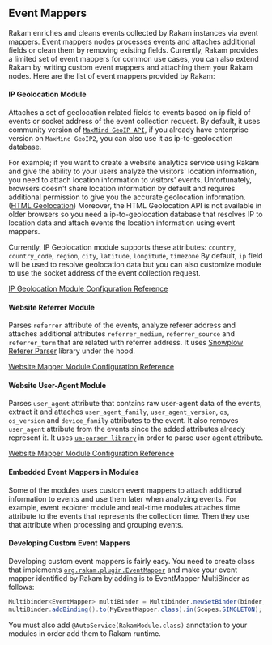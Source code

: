 ## Event Mappers
Rakam enriches and cleans events collected by Rakam instances via event mappers. Event mappers nodes processes events and attaches additional fields or clean them by removing existing fields.
Currently, Rakam provides a limited set of event mappers for common use cases, you can also extend Rakam by writing custom event mappers and attaching them your Rakam nodes.
Here are the list of event mappers provided by Rakam:

#### IP Geolocation Module
Attaches a set of geolocation related fields to events based on ip field of events or socket address of the event collection request.
By default, it uses community version of [`MaxMind GeoIP API`](http://dev.maxmind.com/geoip/geoip2/downloadable/),
if you already have enterprise version on `MaxMind GeoIP2`, you can also use it as ip-to-geolocation database.

For example; if you want to create a website analytics service using Rakam and give the ability to your users analyze the visitors' location information, 
you need to attach location information to visitors' events.
Unfortunately, browsers doesn't share location information by default and requires additional permission to give you the accurate geolocation information. ([HTML Geolocation](https://developer.mozilla.org/en-US/docs/Web/API/Geolocation/Using_geolocation))
Moreover, the HTML Geolocation API is not available in older browsers so you need a ip-to-geolocation database that resolves IP to location data and attach events the location information using event mappers.

Currently, IP Geolocation module supports these attributes: `country`, `country_code`, `region`, `city`, `latitude`, `longitude`, `timezone`
By default, `ip` field will be used to resolve geolocation data but you can also customize module to use the socket address of the event collection request.

[IP Geolocation Module Configuration Reference](//getrakam.com/config#org.rakam.collection.mapper.geoip.GeoIPModule)

#### Website Referrer Module
Parses `referrer` attribute of the events, analyze referer address and attaches additional attributes 
`referrer_medium`, `referrer_source` and `referrer_term` that are related with referrer address.
It uses [Snowplow Referer Parser](https://github.com/snowplow/referer-parser) library under the hood.

[Website Mapper Module Configuration Reference](//getrakam.com/config#org.rakam.module.website.WebsiteEventMapperModule)

#### Website User-Agent Module
Parses `user_agent` attribute that contains raw user-agent data of the events, 
extract it and attaches `user_agent_family`, `user_agent_version`, `os`, `os_version` and `device_family` attributes to the event.
It also removes `user_agent` attribute from the events since the added attributes already represent it.
It uses [`ua-parser library`](https://github.com/ua-parser/uap-java) in order to parse user agent attribute. 

[Website Mapper Module Configuration Reference](//getrakam.com/config#org.rakam.module.website.WebsiteEventMapperModule)

#### Embedded Event Mappers in Modules

Some of the modules uses custom event mappers to attach additional information to events and use them later when analyzing events.
For example, event explorer module and real-time modules attaches time attribute to the events that represents the collection time.
Then they use that attribute when processing and grouping events.

#### Developing Custom Event Mappers

Developing custom event mappers is fairly easy. You need to create class that implements [`org.rakam.plugin.EventMapper`](https://github.com/buremba/rakam/blob/master/rakam-spi/src/main/java/org/rakam/plugin/EventMapper.java)
and make your event mapper identified by Rakam by adding is to EventMapper MultiBinder as follows:

```java
Multibinder<EventMapper> multiBinder = Multibinder.newSetBinder(binder, EventMapper.class);
multiBinder.addBinding().to(MyEventMapper.class).in(Scopes.SINGLETON);
```

You must also add `@AutoService(RakamModule.class)` annotation to your modules in order add them to Rakam runtime.

